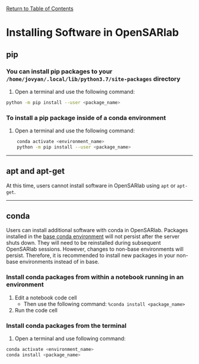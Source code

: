 [Return to Table of Contents](../user.md)

# Installing Software in OpenSARlab

## pip
### You can install pip packages to your `/home/jovyan/.local/lib/python3.7/site-packages` directory
1. Open a terminal and use the following command:

```bash
python -m pip install --user <package_name>
```
    
### To install a pip package inside of a conda environment
1. Open a terminal and use the following command:

```bash
    conda activate <environment_name>
    python -m pip install --user <package_name>
```  

--- 

## apt and apt-get
At this time, users cannot install software in OpenSARlab using `apt` or `apt-get`.

---

## conda
<!--  The overall sentiment of the paragraph is wrong. You can add software to the conda env that will persist. What will not persist is adding software to the system base env - which users shouldn't really care about anyway. So why even mention that?  -->

Users can install additional software with conda in OpenSARlab. 
Packages installed in the [base conda environment](https://conda.io/projects/conda/en/latest/user-guide/getting-started.html#managing-envs) will not persist after the server shuts down. They will need to be reinstalled during subsequent OpenSARlab sessions. However, changes to non-base environments will persist. Therefore, it is recommended to install new packages in your non-base environments instead of in base. 

### Install conda packages from within a notebook running in an environment
1. Edit a notebook code cell
    - Then use the following command: `%conda install <package_name>`
1. Run the code cell

### Install conda packages from the terminal
1. Open a terminal and use following command:

```bash
conda activate <environment_name>
conda install <package_name>
```